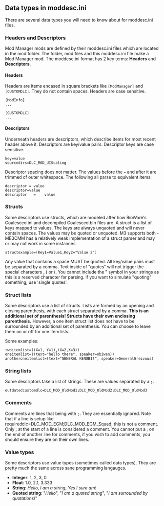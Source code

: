 ## Data types in moddesc.ini
There are several data types you will need to know about for moddesc.ini files.

### Headers and Descriptors
Mod Manager mods are defined by their moddesc.ini files which are located in the mod folder. The folder, mod files and this moddesc.ini file make a Mod Manager mod. The moddesc.ini format has 2 key terms: **Headers** and **Descriptors**. 

#### Headers
Headers are items encased in square brackets like `[ModManager]` and `[CUSTOMDLC]`. They do not contain spaces. Headers are case sensitive.
```
[ModInfo]
...

[CUSTOMDLC]
...
```

#### Descriptors
Underneath headers are descriptors, which describe items for most recent header above it. Descriptors are key/value pairs. Descriptor keys are case sensitive.
```
key=value
sourcedirs=DLC_MOD_UIScaling
``` 

Descriptor spacing does not matter. The values before the `=` and after it are trimmed of outer whitespace. The following all parse to equivalent items:
```
descriptor = value
descriptor=value
descriptor   =    value
```


### Structs
Some descriptors use structs, which are modeled after how BioWare's Coalesced.ini and decompiled Coalesced.bin files are. A struct is a list of keys mapped to values. The keys are always unquoted and will never contain spaces. The values may be quoted or unquoted. M3 supports both - ME3CMM has a relatively weak implementation of a struct parser and may or may not work in some instances.

```
structexample=(Key1=Value1,Key2="Value 2")
```

Any value that contains a space MUST be quoted. All key/value pairs must be separated by a comma. Text inside of "quotes" will not trigger the special characters , ) or (. You cannot include the " symbol in your strings as this is a reserved character for parsing. If you want to simulate "quoting" something, use 'single quotes'.

### Struct lists
Some descriptors use a list of structs. Lists are formed by an opening and closing parenthesis, with each struct separated by a comma. **This is an additional set of parenthesis! Structs have their own enclosing parenthesis.** However, a one item struct list does not have to be surrounded by an additional set of parenthesis. You can choose to leave them on or off for one item lists.

Some examples:

```
twoitemlist=((X=1, Y=1),(X=2,X=3))
oneitemlist=((text="hello there", speaker=obiwan))
anotheroneitemlist=(text="GENERAL KENOBI!", speaker=GeneralGreivous)
```

### String lists
Some descriptors take a list of strings. These are values separated by a `;`. 
```
outdatedcustomdlc=DLC_MOD_OldMod1;DLC_MOD_OldMod2;DLC_MOD_OldMod3
```

### Comments
Comments are lines that being with `;`. They are essentially ignored. Note that if a line is setup like requireddlc=DLC_MOD_EGM;DLC_MOD_EGM_Squad, this is not a comment. Only ; at the start of a line is considered a comment. You cannot put a ; on the end of another line for comments, if you wish to add comments, you should ensure they are on their own lines.

### Value types
Some descriptors use value types (sometimes called data types). They are pretty much the same across sane programming langauges.

 - **Integer**: 1, 2, 3, 0
 - **Float**: 1.0, 2.1, 3.333
 - **String**: _Hello_, _I am a string_, _Yes I sure am!_
 - **Quoted string**: "_Hello_", "_I am a quoted string_", "_I am surrounded by quotations!_"
